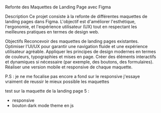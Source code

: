 Refonte des Maquettes de Landing Page avec Figma

Description
Ce projet consiste à la refonte de différentes maquettes de landing pages dans Figma. L'objectif est d'améliorer l'esthétique, l'ergonomie, et l'expérience utilisateur (UX) tout en respectant les meilleures pratiques en termes de design web.

Objectifs
Reconcevoir des maquettes de landing pages existantes.
Optimiser l'UI/UX pour garantir une navigation fluide et une expérience utilisateur agréable.
Appliquer les principes de design modernes en termes de couleurs, typographies et mises en page.
Créer des éléments interactifs et dynamiques si nécessaire (par exemple, des boutons, des formulaires).
Réaliser une version mobile et responsive de chaque maquette.

P.S : je ne me focalise pas encore a fond sur le responsive j'essaye vraiment de reussir le mieux possible les maquettes


test sur la maquette de la landing page 5 :
- responsive
- bouton dark mode theme en js
